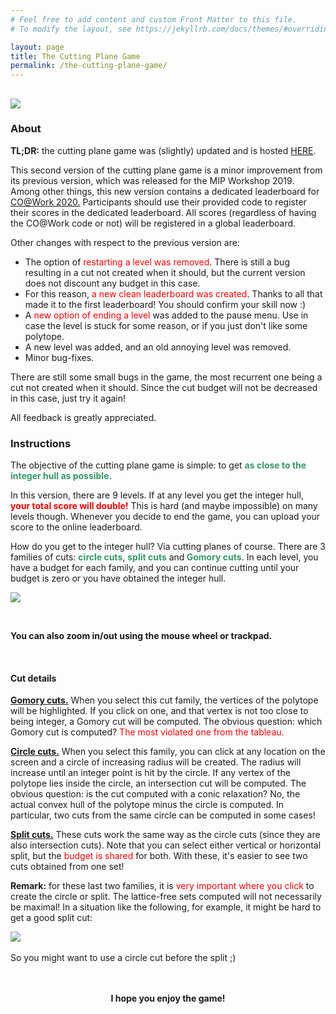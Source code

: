```yaml
---
# Feel free to add content and custom Front Matter to this file.
# To modify the layout, see https://jekyllrb.com/docs/themes/#overriding-theme-defaults

layout: page
title: The Cutting Plane Game
permalink: /the-cutting-plane-game/
---
```


<h2><a href="http://www.columbia.edu/~gm2543/cpgame.html"><img class="alignnone size-full wp-image-315" src="../assets/cpgameco.png"></a></h2>
<h3>About</h3>
<p><strong>TL;DR:</strong> the cutting plane game was (slightly) updated and is hosted <a href="http://www.columbia.edu/~gm2543/cpgame.html" target="_blank" rel="noopener">HERE</a>.</p>
<p>This second version of the cutting plane game is a minor improvement from its previous version, which was released for the MIP Workshop 2019. Among other things, this new version contains a dedicated leaderboard for <a href="http://co-at-work.zib.de/">CO@Work 2020.</a> Participants should use their provided code to register their scores in the dedicated leaderboard. All scores (regardless of having the CO@Work code or not) will be registered in a global leaderboard.</p>
<p>Other changes with respect to the previous version are:</p>
<ul>
<li>The option of <span style="color: #ff0000;">restarting a level was removed</span>. There is still a bug resulting in a cut not created when it should, but the current version does not discount any budget in this case.</li>
<li>For this reason, <span style="color: #ff0000;">a new clean leaderboard was created</span>. Thanks to all that made it to the first leaderboard! You should confirm your skill now :)</li>
<li>A <span style="color: #ff0000;">new option of ending a level</span> was added to the pause menu. Use in case the level is stuck for some reason, or if you just don't like some polytope.</li>
<li>A new level was added, and an old annoying level was removed.</li>
<li>Minor bug-fixes.</li>
</ul>
<p>There are still some small bugs in the game, the most recurrent one being a cut not created when it should. Since the cut budget will not be decreased in this case, just try it again!</p>
<p>All feedback is greatly appreciated.</p>
<h3>Instructions</h3>
<p>The objective of the cutting plane game is simple: to get <strong><span style="color: #339966;">as close to the integer hull as possible.</span></strong></p>
<p dir="auto">In this version, there are 9 levels. If at any level you get the integer hull, <span style="color: #ff0000;"><strong>your total score will double!</strong></span> This is hard (and maybe impossible) on many levels though. Whenever you decide to end the game, you can upload your score to the online leaderboard.</p>
<p dir="auto">How do you get to the integer hull? Via cutting planes of course. There are 3 families of cuts: <strong><span style="color: #339966;">circle cuts</span></strong>, <strong><span style="color: #339966;">split cuts</span></strong> and<strong><span style="color: #339966;">&nbsp;Gomory cuts</span></strong>. In each level, you have a budget for each family, and you can continue cutting until your budget is zero or you have obtained the integer hull.</p>
<p><img src="../assets/level1-cpgame.jpg"></p>
<div dir="auto">&nbsp;</div>
<p dir="auto"><strong>You can also zoom in/out using the mouse wheel or trackpad.</strong></p>
<div dir="auto">&nbsp;</div>
<h4>Cut details</h4>
<p dir="auto"><strong><span style="text-decoration: underline;">Gomory cuts.</span></strong>&nbsp;When you select this cut family, the vertices of the polytope will be highlighted. If you click on one, and that vertex is not too close to being integer, a Gomory cut will be computed. The obvious question: which Gomory cut is computed? <span style="color: #ff0000;">The most violated one from the tableau.</span></p>
<p dir="auto"><span style="text-decoration: underline;"><strong>Circle cuts.</strong></span>&nbsp;When you select this family, you can click at any location on the screen and a circle of increasing radius will be created. The radius will increase until an integer point is hit by the circle. If any vertex of the polytope lies inside the circle, an intersection cut will be computed. The obvious question: is the cut computed with a conic relaxation? No, the actual convex hull of the polytope minus the circle is computed. In particular, two cuts from the same circle can be computed in some cases!</p>
<p dir="auto"><span style="text-decoration: underline;"><strong>Split cuts.</strong></span>&nbsp;These cuts work the same way as the circle cuts (since they are also intersection cuts). Note that you can select either vertical or horizontal split, but the <span style="color: #ff0000;">budget is shared</span> for both. With these, it's easier to see two cuts obtained from one set!</p>
<p><strong>Remark:</strong> for these last two families, it is <span style="color: #ff0000;">very important where you click</span> to create the circle or split. The lattice-free sets computed will not necessarily be maximal! In a situation like the following, for example, it might be hard to get a good split cut:</p>
<div dir="auto"><img src="../assets/level2-cpgame.jpg"></div>
<div dir="auto">&nbsp;</div>
<div dir="auto">So you might want to use a circle cut before the split ;)</div>
<div dir="auto">&nbsp;</div>
<div dir="auto">&nbsp;</div>
<p style="text-align: center;"><strong>I hope you enjoy the game!</strong></p>
